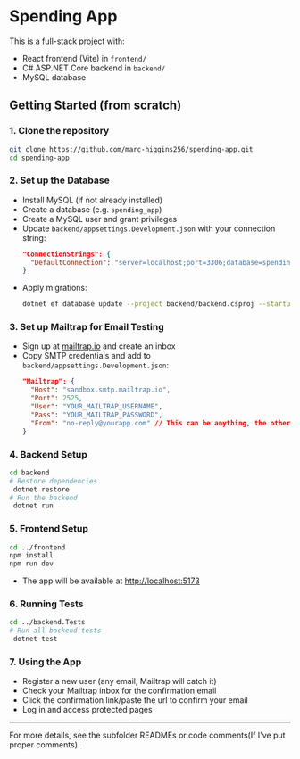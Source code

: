 # Spending App

This is a full-stack project with:
- React frontend (Vite) in `frontend/`
- C# ASP.NET Core backend in `backend/`
- MySQL database

## Getting Started (from scratch)

### 1. Clone the repository
```sh
git clone https://github.com/marc-higgins256/spending-app.git
cd spending-app
```

### 2. Set up the Database
- Install MySQL (if not already installed)
- Create a database (e.g. `spending_app`)
- Create a MySQL user and grant privileges
- Update `backend/appsettings.Development.json` with your connection string:
  ```json
  "ConnectionStrings": {
    "DefaultConnection": "server=localhost;port=3306;database=spending_app;user=YOURUSER;password=YOURPASSWORD;"
  }
  ```
- Apply migrations:
  ```sh
  dotnet ef database update --project backend/backend.csproj --startup-project backend/backend.csproj
  ```

### 3. Set up Mailtrap for Email Testing
- Sign up at [mailtrap.io](https://mailtrap.io/) and create an inbox
- Copy SMTP credentials and add to `backend/appsettings.Development.json`:
  ```json
  "Mailtrap": {
    "Host": "sandbox.smtp.mailtrap.io",
    "Port": 2525,
    "User": "YOUR_MAILTRAP_USERNAME",
    "Pass": "YOUR_MAILTRAP_PASSWORD",
    "From": "no-reply@yourapp.com" // This can be anything, the others, not so much. 
  }
  ```

### 4. Backend Setup
```sh
cd backend
# Restore dependencies
 dotnet restore
# Run the backend
 dotnet run
```

### 5. Frontend Setup
```sh
cd ../frontend
npm install
npm run dev
```
- The app will be available at [http://localhost:5173](http://localhost:5173)

### 6. Running Tests
```sh
cd ../backend.Tests
# Run all backend tests
 dotnet test
```

### 7. Using the App
- Register a new user (any email, Mailtrap will catch it)
- Check your Mailtrap inbox for the confirmation email
- Click the confirmation link/paste the url to confirm your email
- Log in and access protected pages

---

For more details, see the subfolder READMEs or code comments(If I've put proper comments).
